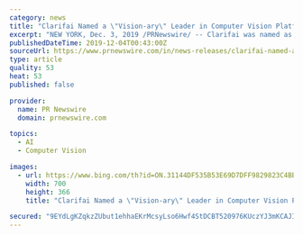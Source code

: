 ```yaml
---
category: news
title: "Clarifai Named a \"Vision-ary\" Leader in Computer Vision Platforms report"
excerpt: "NEW YORK, Dec. 3, 2019 /PRNewswire/ -- Clarifai was named as a leader in The Forrester New Wave TM: Computer Vision Platforms, Q4 2019 report. The company is focused on driving business solutions for commercial and public sector clients using machine learning to create a full Artificial Intelligence platform with industry-leading computer ..."
publishedDateTime: 2019-12-04T00:43:00Z
sourceUrl: https://www.prnewswire.com/in/news-releases/clarifai-named-a-vision-ary-leader-in-computer-vision-platforms-report-816960340.html
type: article
quality: 53
heat: 53
published: false

provider:
  name: PR Newswire
  domain: prnewswire.com

topics:
  - AI
  - Computer Vision

images:
  - url: https://www.bing.com/th?id=ON.31144DF535B53E69D7DFF9829823C4BB
    width: 700
    height: 366
    title: "Clarifai Named a \"Vision-ary\" Leader in Computer Vision Platforms report"

secured: "9EYdLgKZqkzZUbut1ehhaEKrMcsyLso6Hwf4StDCBT520976KUczYJ3mKCAJIGckEHxag970gkNeWr+FhpFgIYZYdwud/dnUXUVBwF82IUUisS2HD3Autb6hSqlgJo5XfxYXCTlRCtFOzAxZPOc8crw6szi/qxLZ7mORRDdcrlaV6L2WCW69H5m+3OmZ+PgbHTcSfXAJb2jBlZmQNNK18KZY/4Ns8wAPXSVhQTigvHEJ1hZQI0mSwupyqsqZ08C+1JTAx4dWmuXw69l5N6cpsA==;npJ66/LGs4m+IdGZVisZtg=="
---
```


